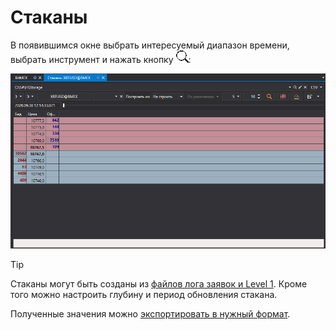 # Стаканы

В появившимся окне выбрать интересуемый диапазон времени, выбрать инструмент и нажать кнопку ![hydra find](../../../../images/hydra_find.png):

![hydra export depth](../../../../images/hydra_export_depth.png)

> [!TIP]
> Стаканы могут быть созданы из [файлов лога заявок и Level 1](../any_market_data_types.md). Кроме того можно настроить глубину и период обновления стакана.

Полученные значения можно [экспортировать в нужный формат](../export_data.md).
